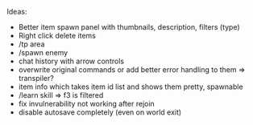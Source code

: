 Ideas:
- Better item spawn panel with thumbnails, description, filters (type)
- Right click delete items
- /tp area
- /spawn enemy
- chat history with arrow controls
- overwrite original commands or add better error handling to them => transpiler?
- item info which takes item id list and shows them pretty, spawnable
- /learn skill => f3 is filtered
- fix invulnerability not working after rejoin
- disable autosave completely (even on world exit)